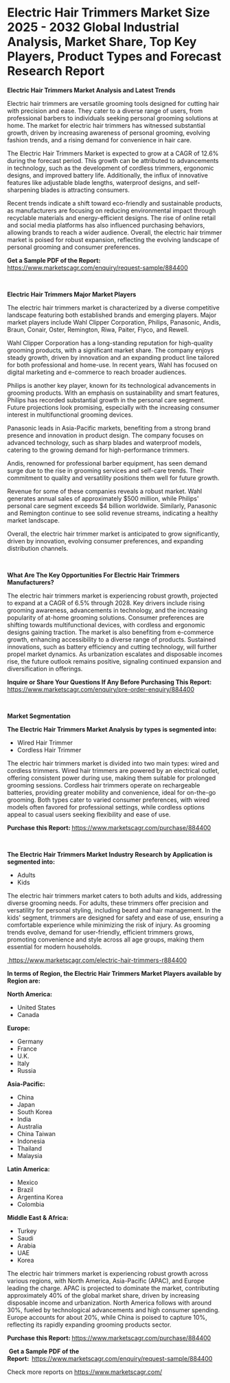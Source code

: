 <p><h1>Electric Hair Trimmers Market Size 2025 - 2032 Global Industrial Analysis, Market Share, Top Key Players, Product Types and Forecast Research Report</h1></p><p><strong>Electric Hair Trimmers Market Analysis and Latest Trends</strong></p>
<p><p>Electric hair trimmers are versatile grooming tools designed for cutting hair with precision and ease. They cater to a diverse range of users, from professional barbers to individuals seeking personal grooming solutions at home. The market for electric hair trimmers has witnessed substantial growth, driven by increasing awareness of personal grooming, evolving fashion trends, and a rising demand for convenience in hair care.</p><p>The Electric Hair Trimmers Market is expected to grow at a CAGR of 12.6% during the forecast period. This growth can be attributed to advancements in technology, such as the development of cordless trimmers, ergonomic designs, and improved battery life. Additionally, the influx of innovative features like adjustable blade lengths, waterproof designs, and self-sharpening blades is attracting consumers.</p><p>Recent trends indicate a shift toward eco-friendly and sustainable products, as manufacturers are focusing on reducing environmental impact through recyclable materials and energy-efficient designs. The rise of online retail and social media platforms has also influenced purchasing behaviors, allowing brands to reach a wider audience. Overall, the electric hair trimmer market is poised for robust expansion, reflecting the evolving landscape of personal grooming and consumer preferences.</p></p>
<p><strong>Get a Sample PDF of the Report:&nbsp;</strong> <a href="https://www.marketscagr.com/enquiry/request-sample/884400?utm_campaign=1901&utm_medium=2&utm_source=Github&utm_content=ia&utm_term=05022025&utm_id=electric-hair-trimmers">https://www.marketscagr.com/enquiry/request-sample/884400</a></p>
<p>&nbsp;</p>
<p><strong>Electric Hair Trimmers Major Market Players</strong></p>
<p><p>The electric hair trimmers market is characterized by a diverse competitive landscape featuring both established brands and emerging players. Major market players include Wahl Clipper Corporation, Philips, Panasonic, Andis, Braun, Conair, Oster, Remington, Riwa, Paiter, Flyco, and Rewell. </p><p>Wahl Clipper Corporation has a long-standing reputation for high-quality grooming products, with a significant market share. The company enjoys steady growth, driven by innovation and an expanding product line tailored for both professional and home-use. In recent years, Wahl has focused on digital marketing and e-commerce to reach broader audiences.</p><p>Philips is another key player, known for its technological advancements in grooming products. With an emphasis on sustainability and smart features, Philips has recorded substantial growth in the personal care segment. Future projections look promising, especially with the increasing consumer interest in multifunctional grooming devices.</p><p>Panasonic leads in Asia-Pacific markets, benefiting from a strong brand presence and innovation in product design. The company focuses on advanced technology, such as sharp blades and waterproof models, catering to the growing demand for high-performance trimmers.</p><p>Andis, renowned for professional barber equipment, has seen demand surge due to the rise in grooming services and self-care trends. Their commitment to quality and versatility positions them well for future growth.</p><p>Revenue for some of these companies reveals a robust market. Wahl generates annual sales of approximately $500 million, while Philips' personal care segment exceeds $4 billion worldwide. Similarly, Panasonic and Remington continue to see solid revenue streams, indicating a healthy market landscape.</p><p>Overall, the electric hair trimmer market is anticipated to grow significantly, driven by innovation, evolving consumer preferences, and expanding distribution channels.</p></p>
<p>&nbsp;</p>
<p><strong>What Are The Key Opportunities For Electric Hair Trimmers Manufacturers?</strong></p>
<p><p>The electric hair trimmers market is experiencing robust growth, projected to expand at a CAGR of 6.5% through 2028. Key drivers include rising grooming awareness, advancements in technology, and the increasing popularity of at-home grooming solutions. Consumer preferences are shifting towards multifunctional devices, with cordless and ergonomic designs gaining traction. The market is also benefiting from e-commerce growth, enhancing accessibility to a diverse range of products. Sustained innovations, such as battery efficiency and cutting technology, will further propel market dynamics. As urbanization escalates and disposable incomes rise, the future outlook remains positive, signaling continued expansion and diversification in offerings.</p></p>
<p><strong>Inquire or Share Your Questions If Any Before Purchasing This Report:</strong> <a href="https://www.marketscagr.com/enquiry/pre-order-enquiry/884400?utm_campaign=1901&utm_medium=2&utm_source=Github&utm_content=ia&utm_term=05022025&utm_id=electric-hair-trimmers">https://www.marketscagr.com/enquiry/pre-order-enquiry/884400</a></p>
<p>&nbsp;</p>
<p><strong>Market Segmentation</strong></p>
<p><strong>The Electric Hair Trimmers Market Analysis by types is segmented into:</strong></p>
<p><ul><li>Wired Hair Trimmer</li><li>Cordless Hair Trimmer</li></ul></p>
<p><p>The electric hair trimmers market is divided into two main types: wired and cordless trimmers. Wired hair trimmers are powered by an electrical outlet, offering consistent power during use, making them suitable for prolonged grooming sessions. Cordless hair trimmers operate on rechargeable batteries, providing greater mobility and convenience, ideal for on-the-go grooming. Both types cater to varied consumer preferences, with wired models often favored for professional settings, while cordless options appeal to casual users seeking flexibility and ease of use.</p></p>
<p><strong>Purchase this Report:&nbsp;</strong><a href="https://www.marketscagr.com/purchase/884400?utm_campaign=1901&utm_medium=2&utm_source=Github&utm_content=ia&utm_term=05022025&utm_id=electric-hair-trimmers">https://www.marketscagr.com/purchase/884400</a></p>
<p>&nbsp;</p>
<p><strong>The Electric Hair Trimmers Market Industry Research by Application is segmented into:</strong></p>
<p><ul><li>Adults</li><li>Kids</li></ul></p>
<p><p>The electric hair trimmers market caters to both adults and kids, addressing diverse grooming needs. For adults, these trimmers offer precision and versatility for personal styling, including beard and hair management. In the kids' segment, trimmers are designed for safety and ease of use, ensuring a comfortable experience while minimizing the risk of injury. As grooming trends evolve, demand for user-friendly, efficient trimmers grows, promoting convenience and style across all age groups, making them essential for modern households.</p></p>
<p><a href="https://www.marketscagr.com/electric-hair-trimmers-r884400?utm_campaign=1901&utm_medium=2&utm_source=Github&utm_content=ia&utm_term=05022025&utm_id=electric-hair-trimmers">&nbsp;https://www.marketscagr.com/electric-hair-trimmers-r884400</a></p>
<p><strong>In terms of Region, the Electric Hair Trimmers Market Players available by Region are:</strong></p>
<p>
    <p> <strong> North America: </strong>
        <ul>
            <li>United States</li>
            <li>Canada</li>
        </ul>
        </p> 
    <p> <strong> Europe: </strong>
        <ul>
            <li>Germany</li>
            <li>France</li>
            <li>U.K.</li>
            <li>Italy</li>
            <li>Russia</li>
        </ul>
        </p> 
    <p> <strong> Asia-Pacific: </strong>
        <ul>
            <li>China</li>
            <li>Japan</li>
            <li>South Korea</li>
            <li>India</li>
            <li>Australia</li>
            <li>China Taiwan</li>
            <li>Indonesia</li>
            <li>Thailand</li>
            <li>Malaysia</li>
        </ul>
        </p> 
    <p> <strong> Latin America: </strong>
        <ul>
            <li>Mexico</li>
            <li>Brazil</li>
            <li>Argentina Korea</li>
            <li>Colombia</li>
        </ul>
        </p> 
    <p> <strong> Middle East & Africa: </strong>
        <ul>
            <li>Turkey</li>
            <li>Saudi</li>
            <li>Arabia</li>
            <li>UAE</li>
            <li>Korea</li>
        </ul>
    </p>
    </p>
<p><p>The electric hair trimmers market is experiencing robust growth across various regions, with North America, Asia-Pacific (APAC), and Europe leading the charge. APAC is projected to dominate the market, contributing approximately 40% of the global market share, driven by increasing disposable income and urbanization. North America follows with around 30%, fueled by technological advancements and high consumer spending. Europe accounts for about 20%, while China is poised to capture 10%, reflecting its rapidly expanding grooming products sector.</p></p>
<p><strong>Purchase this Report: </strong><a href="https://www.marketscagr.com/purchase/884400?utm_campaign=1901&utm_medium=2&utm_source=Github&utm_content=ia&utm_term=05022025&utm_id=electric-hair-trimmers">https://www.marketscagr.com/purchase/884400</a></p>
<p>&nbsp;<strong>Get a Sample PDF of the Report:&nbsp;&nbsp;</strong><a href="https://www.marketscagr.com/enquiry/request-sample/884400?utm_campaign=1901&utm_medium=2&utm_source=Github&utm_content=ia&utm_term=05022025&utm_id=electric-hair-trimmers">https://www.marketscagr.com/enquiry/request-sample/884400</a></p>
<p><strong></strong></p>
<p>Check more reports on <a href="https://www.marketscagr.com/?utm_campaign=1901&utm_medium=2&utm_source=Github&utm_content=ia&utm_term=05022025&utm_id=electric-hair-trimmers">https://www.marketscagr.com/</a></p>